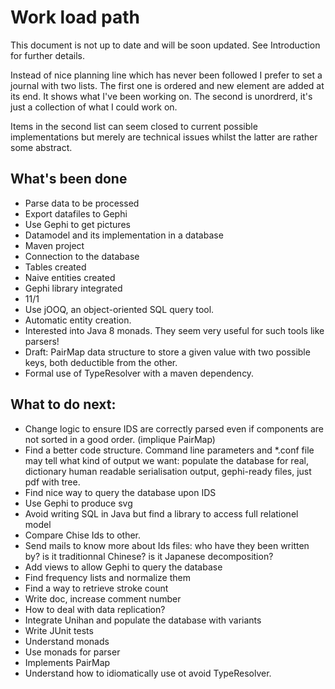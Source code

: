 # Work load path

This document is not up to date and will be soon updated. See Introduction for further details.

Instead of nice planning line which has never been followed I prefer to set a journal with two lists. The first one is ordered and new element are added at its end. It shows what I've been working on. The second is unordrerd, it's just a collection of what I could work on.

Items in the second list can seem closed to current possible implementations but merely are technical issues whilst the latter are rather some abstract.

## What's been done

 * Parse data to be processed
 * Export datafiles to Gephi
 * Use Gephi to get pictures
 * Datamodel and its implementation in a database
 * Maven project
 * Connection to the database
 * Tables created
 * Naive entities created
 * Gephi library integrated
 * 11/1
  * Use jOOQ, an object-oriented SQL query tool.
  * Automatic entity creation.
  * Interested into Java 8 monads. They seem very useful for such tools like parsers!
  * Draft: PairMap data structure to store a given value with two possible keys, both deductible from the other.
  * Formal use of TypeResolver with a maven dependency.

## What to do next:

 * Change logic to ensure IDS are correctly parsed even if components are not sorted in a good order. (implique PairMap)
 * Find a better code structure. Command line parameters and *.conf file may tell what kind of output we want: populate the database for real, dictionary human readable serialisation output, gephi-ready files, just pdf with tree.
 * Find nice way to query the database upon IDS
 * Use Gephi to produce svg
 * Avoid writing SQL in Java but find a library to access full relationel model
 * Compare Chise Ids to other.
 * Send mails to know more about Ids files: who have they been written by? is it traditionnal Chinese? is it Japanese decomposition?
 * Add views to allow Gephi to query the database
 * Find frequency lists and normalize them
 * Find a way to retrieve stroke count
 * Write doc, increase comment number
 * How to deal with data replication?
 * Integrate Unihan and populate the database with variants
 * Write JUnit tests
 * Understand monads
 * Use monads for parser
 * Implements PairMap
 * Understand how to idiomatically use ot avoid TypeResolver.

